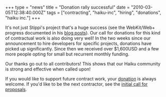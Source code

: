 +++
type = "news"
title = "Donation rally successful"
date = "2010-03-05T12:38:40.000Z"
tags = ["contracting", "haiku-inc", "hiring", "donations", "haiku inc."]
+++

It's not just Stippi's project that's a huge success (see the WebKit/Web+ progress documented in his <a href="/blog/stippi"> blog posts</a>). Our call for donations for this kind of contractual work is also doing very well!
In the two weeks since our announcement to hire developers for specific projects, donations have picked up significantly. Since then we received over $1,600USD and a few more people opting for small but recurrent monthly funding.

Our thanks go out to all contributors! This shows that our Haiku community is strong and effective when called upon!

<!--more-->

If you would like to support future contract work, your <a href="/community/donating_to_haiku">donation</a> is always welcome. If you'd like to be the next contractor, see the <a href="/news/2010-02-21_haiku_inc_hiring_funds_needed">initial call for proposals</a>.